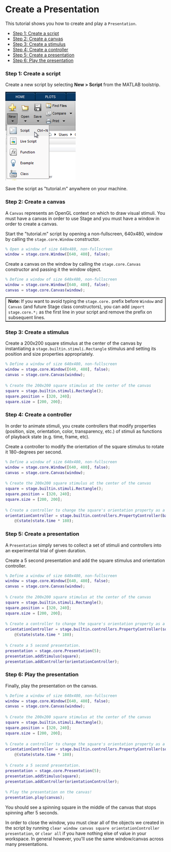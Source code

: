 # Create a Presentation

This tutorial shows you how to create and play a `Presentation`.

- [Step 1: Create a script](#step-1-create-a-script)
- [Step 2: Create a canvas](#step-2-create-a-canvas)
- [Step 3: Create a stimulus](#step-3-create-a-stimulus)
- [Step 4: Create a controller](#step-4-create-a-controller)
- [Step 5: Create a presentation](#step-5-create-a-presentation)
- [Step 6: Play the presentation](#step-6-play-the-presentation)

### Step 1: Create a script
Create a new script by selecting **New > Script** from the MATLAB toolstrip.

![new script](images/create-a-presentation/new-script.png)

Save the script as "tutorial.m" anywhere on your machine.

### Step 2: Create a canvas
A `Canvas` represents an OpenGL context on which to draw visual stimuli. You must have a canvas in order to use Stage and you must have a window in order to create a canvas.

Start the "tutorial.m" script by opening a non-fullscreen, 640x480, window by calling the `stage.core.Window` constructor.

```matlab
% Open a window of size 640x480, non-fullscreen
window = stage.core.Window([640, 480], false);
```

Create a canvas on the window by calling the `stage.core.Canvas` constructor and passing it the window object.

```matlab
% Define a window of size 640x480, non-fullscreen
window = stage.core.Window([640, 480], false);
canvas = stage.core.Canvas(window);
```

<table cellspacing="0" class="note" summary="Note" cellpadding="5" border="1"><tbody><tr width="90%"><td>
<b>Note:</b> If you want to avoid typing the <code>stage.core.</code> prefix before <code>Window</code> and <code>Canvas</code> (and future Stage class constructors), you can add <code>import stage.core.*;</code> as the first line in your script and remove the prefix on subsequent lines.
</td></tr></tbody></table>

### Step 3: Create a stimulus
Create a 200x200 square stimulus at the center of the canvas by instantiating a `stage.builtin.stimuli.Rectangle` stimulus and setting its position and size properties appropriately.

```matlab
% Define a window of size 640x480, non-fullscreen
window = stage.core.Window([640, 480], false);
canvas = stage.core.Canvas(window);

% Create the 200x200 square stimulus at the center of the canvas
square = stage.builtin.stimuli.Rectangle();
square.position = [320, 240];
square.size = [200, 200];
```

### Step 4: Create a controller
In order to animate stimuli, you create controllers that modify properties (position, size, orientation, color, transparency, etc.) of stimuli as functions of playback state (e.g. time, frame, etc).

Create a controller to modify the orientation of the square stimulus to rotate it 180-degrees per second.

```matlab
% Define a window of size 640x480, non-fullscreen
window = stage.core.Window([640, 480], false);
canvas = stage.core.Canvas(window);

% Create the 200x200 square stimulus at the center of the canvas
square = stage.builtin.stimuli.Rectangle();
square.position = [320, 240];
square.size = [200, 200];

% Create a controller to change the square's orientation property as a function of time.
orientationController = stage.builtin.controllers.PropertyController(bar, 'orientation', ...
    @(state)state.time * 180);
```

### Step 5: Create a presentation
A `Presentation` simply serves to collect a set of stimuli and controllers into an experimental trial of given duration.

Create a 5 second presentation and add the square stimulus and orientation controller.

```matlab
% Define a window of size 640x480, non-fullscreen
window = stage.core.Window([640, 480], false);
canvas = stage.core.Canvas(window);

% Create the 200x200 square stimulus at the center of the canvas
square = stage.builtin.stimuli.Rectangle();
square.position = [320, 240];
square.size = [200, 200];

% Create a controller to change the square's orientation property as a function of time.
orientationController = stage.builtin.controllers.PropertyController(square, 'orientation', ...
    @(state)state.time * 180);

% Create a 5 second presentation.
presentation = stage.core.Presentation(5);
presentation.addStimulus(square);
presentation.addController(orientationController);
```

### Step 6: Play the presentation
Finally, play the presentation on the canvas.

```matlab
% Define a window of size 640x480, non-fullscreen
window = stage.core.Window([640, 480], false);
canvas = stage.core.Canvas(window);

% Create the 200x200 square stimulus at the center of the canvas
square = stage.builtin.stimuli.Rectangle();
square.position = [320, 240];
square.size = [200, 200];

% Create a controller to change the square's orientation property as a function of time.
orientationController = stage.builtin.controllers.PropertyController(square, 'orientation', ...
    @(state)state.time * 180);

% Create a 5 second presentation.
presentation = stage.core.Presentation(5);
presentation.addStimulus(square);
presentation.addController(orientationController);

% Play the presentation on the canvas!
presentation.play(canvas);
```

You should see a spinning square in the middle of the canvas that stops spinning after 5 seconds.

In order to close the window, you must clear all of the objects we created in the script by running `clear window canvas square orientationController presentation`, or `clear all` if you have nothing else of value in your workspace. In general however, you'll use the same window/canvas across many presentations.
